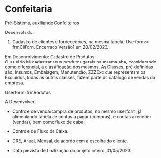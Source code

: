 # Confeitaria
 Pré-Sistema, auxiliando Confeiteiros

Desenvolvido:
1) Cadastro de clientes e fornecedores, na mesma tabela.  Userform:= frmCliForn. Encerrado Versão1 em 20/02/2023.

Em Desenvolvimento:
Cadastro de Produtos.  
 O usuário irá cadastrar seus produtos gerais na mesma aba, considerando como diferencial, a classificação dos mesmos.
 As Classes, pré-definidas são: Insumos, Embalagem, Manutenção, ZZZExc que representam os Excluídos, todas as outras classes, fazem parte do catálogo de vendas da empresa.
 
Userform: frmRodutos

A Desenvolver:
- Controle de venda/compra de produtos, no mesmo userform, já alimentando tabela de contas a pagar (compras), e contas a receber (vendas), bem como fluxo de caixa.
- Controle de Fluxo de Caixa.
- DRE, Anual, Mensal, de acordo com a escolha do cliente.

- Data prevista de finalização do projeto inteiro, 01/05/2023.
